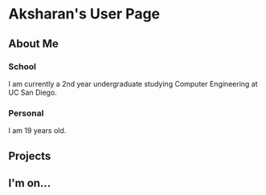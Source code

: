 # Aksharan's User Page  

## About Me  

### School  
I am currently a 2nd year undergraduate studying Computer Engineering at UC San Diego.

### Personal 
I am 19 years old.


## Projects  


## I'm on...  





